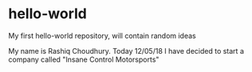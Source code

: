 # hello-world
My first hello-world repository, will contain random ideas

My name is Rashiq Choudhury. Today 12/05/18 I have decided to start a company called "Insane Control Motorsports"
